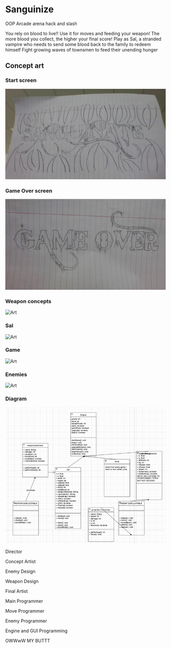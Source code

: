 # Sanguinize

OOP Arcade arena hack and slash

You rely on blood to live!! Use it for moves and feeding your weapon!
The more blood you collect, the higher your final score!
Play as Sal, a stranded vampire who needs to send some blood back to the family to redeem himself
Fight growing waves of townsmen to feed their unending hunger

## Concept art
### Start screen

![Art](https://github.com/fugu2000/sanguinize/blob/main/assets/Sang.jpg?raw=true)

### Game Over screen

![Art](https://github.com/fugu2000/sanguinize/blob/main/assets/Gameover.jpg?raw=true)

### Weapon concepts

![Art](https://github.com/fugu2000/sanguinize/blob/main/assets/weapons.jpg?raw=true)

### Sal

![Art](https://github.com/fugu2000/sanguinize/blob/main/assets/scythe.jpg?raw=true)

### Game

![Art](https://github.com/fugu2000/sanguinize/blob/main/assets/game.jpg?raw=true)

### Enemies

![Art](https://github.com/fugu2000/sanguinize/blob/main/assets/enemies.jpg?raw=true)

### Diagram

![Art](https://github.com/fugu2000/sanguinize/blob/main/assets/Diagram.png?raw=true)

Director

Concept Artist

Enemy Design

Weapon Design

Final Artist

Main Programmer

Move Programmer

Enemy Programmer

Engine  and GUI Programming

OWWwW MY BUTTT

